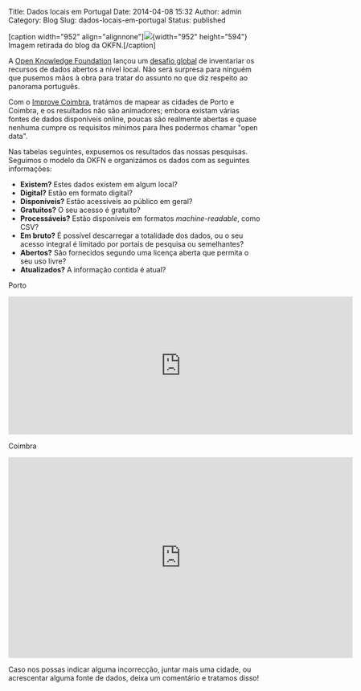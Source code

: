 Title: Dados locais em Portugal
Date: 2014-04-08 15:32
Author: admin
Category: Blog
Slug: dados-locais-em-portugal
Status: published

\[caption width="952" align="alignnone"\]![](http://blog.okfn.org/files/2014/02/census.png){width="952" height="594"} Imagem retirada do blog da OKFN.\[/caption\]

A [Open Knowledge Foundation](http://okfn.org/) lançou um [desafio global](http://blog.okfn.org/2014/02/04/announcing-the-local-open-data-census/) de inventariar os recursos de dados abertos a nível local. Não será surpresa para ninguém que pusemos mãos à obra para tratar do assunto no que diz respeito ao panorama português.

Com o [Improve Coimbra](http://improvecoimbra.org/), tratámos de mapear as cidades de Porto e Coimbra, e os resultados não são animadores; embora existam várias fontes de dados disponíveis online, poucas são realmente abertas e quase nenhuma cumpre os requisitos mínimos para lhes podermos chamar "open data".

Nas tabelas seguintes, expusemos os resultados das nossas pesquisas. Seguimos o modelo da OKFN e organizámos os dados com as seguintes informações:

-   **Existem?** Estes dados existem em algum local?
-   **Digital?** Estão em formato digital?
-   **Disponíveis?** Estão acessíveis ao público em geral?
-   **Gratuitos?** O seu acesso é gratuito?
-   **Processáveis?** Estão disponíveis em formatos *machine-readable*, como CSV?
-   **Em bruto?** É possível descarregar a totalidade dos dados, ou o seu acesso integral é limitado por portais de pesquisa ou semelhantes?
-   **Abertos?** São fornecidos segundo uma licença aberta que permita o seu uso livre?
-   **Atualizados?** A informação contida é atual?

Porto  
<iframe src="https://docs.google.com/spreadsheet/pub?key=0AsPdCOEym7AWdDVQLUV2b0g5T3hsbGpweGV4d2NaclE&amp;single=true&amp;gid=2&amp;output=html&amp;widget=true" height="275" width="685" frameborder="0"></iframe>

Coimbra  
<iframe src="https://docs.google.com/spreadsheet/pub?key=0AsPdCOEym7AWdDVQLUV2b0g5T3hsbGpweGV4d2NaclE&amp;single=true&amp;gid=0&amp;output=html&amp;widget=true" height="400" width="685" frameborder="0"></iframe>

Caso nos possas indicar alguma incorrecção, juntar mais uma cidade, ou acrescentar alguma fonte de dados, deixa um comentário e tratamos disso!
